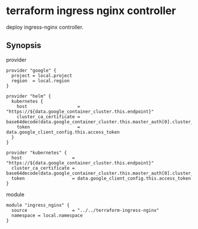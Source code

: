 # terraform ingress nginx controller

deploy ingress-nginx controller.

## Synopsis

provider

    provider "google" {
      project = local.project
      region  = local.region
    }

    provider "helm" {
      kubernetes {
        host                   = "https://${data.google_container_cluster.this.endpoint}"
        cluster_ca_certificate = base64decode(data.google_container_cluster.this.master_auth[0].cluster_ca_certificate)
        token                  = data.google_client_config.this.access_token
      }
    }

    provider "kubernetes" {
      host                   = "https://${data.google_container_cluster.this.endpoint}"
      cluster_ca_certificate = base64decode(data.google_container_cluster.this.master_auth[0].cluster_ca_certificate)
      token                  = data.google_client_config.this.access_token
    }

module

    module "ingress_nginx" {
      source                 = "../../terraform-ingress-nginx"
      namespace = local.namespace
    }
